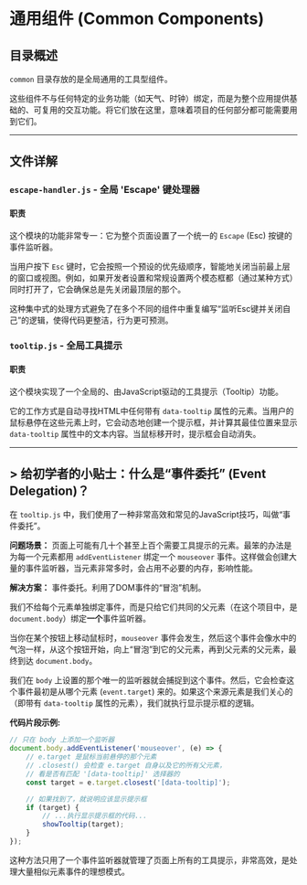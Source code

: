 # 通用组件 (Common Components)

## 目录概述

`common` 目录存放的是全局通用的工具型组件。

这些组件不与任何特定的业务功能（如天气、时钟）绑定，而是为整个应用提供基础的、可复用的交互功能。将它们放在这里，意味着项目的任何部分都可能需要用到它们。

---

## 文件详解

### `escape-handler.js` - 全局 'Escape' 键处理器

#### 职责

这个模块的功能非常专一：它为整个页面设置了一个统一的 `Escape` (Esc) 按键的事件监听器。

当用户按下 `Esc` 键时，它会按照一个预设的优先级顺序，智能地关闭当前最上层的窗口或视图。例如，如果开发者设置和常规设置两个模态框都（通过某种方式）同时打开了，它会确保总是先关闭最顶层的那个。

这种集中式的处理方式避免了在多个不同的组件中重复编写“监听Esc键并关闭自己”的逻辑，使得代码更整洁，行为更可预测。

### `tooltip.js` - 全局工具提示

#### 职责

这个模块实现了一个全局的、由JavaScript驱动的工具提示（Tooltip）功能。

它的工作方式是自动寻找HTML中任何带有 `data-tooltip` 属性的元素。当用户的鼠标悬停在这些元素上时，它会动态地创建一个提示框，并计算其最佳位置来显示 `data-tooltip` 属性中的文本内容。当鼠标移开时，提示框会自动消失。

---

## > 给初学者的小贴士：什么是“事件委托” (Event Delegation)？

在 `tooltip.js` 中，我们使用了一种非常高效和常见的JavaScript技巧，叫做“事件委托”。

**问题场景：** 页面上可能有几十个甚至上百个需要工具提示的元素。最笨的办法是为每一个元素都用 `addEventListener` 绑定一个 `mouseover` 事件。这样做会创建大量的事件监听器，当元素非常多时，会占用不必要的内存，影响性能。

**解决方案：** 事件委托。利用了DOM事件的“冒泡”机制。

我们不给每个元素单独绑定事件，而是只给它们共同的父元素（在这个项目中，是 `document.body`）绑定**一个**事件监听器。

当你在某个按钮上移动鼠标时，`mouseover` 事件会发生，然后这个事件会像水中的气泡一样，从这个按钮开始，向上“冒泡”到它的父元素，再到父元素的父元素，最终到达 `document.body`。

我们在 `body` 上设置的那个唯一的监听器就会捕捉到这个事件。然后，它会检查这个事件最初是从哪个元素 (`event.target`) 来的。如果这个来源元素是我们关心的（即带有 `data-tooltip` 属性的元素），我们就执行显示提示框的逻辑。

**代码片段示例:**
```javascript
// 只在 body 上添加一个监听器
document.body.addEventListener('mouseover', (e) => {
    // e.target 是鼠标当前悬停的那个元素
    // .closest() 会检查 e.target 自身以及它的所有父元素，
    // 看是否有匹配 '[data-tooltip]' 选择器的
    const target = e.target.closest('[data-tooltip]');

    // 如果找到了，就说明应该显示提示框
    if (target) {
        // ...执行显示提示框的代码...
        showTooltip(target);
    }
});
```

这种方法只用了一个事件监听器就管理了页面上所有的工具提示，非常高效，是处理大量相似元素事件的理想模式。

